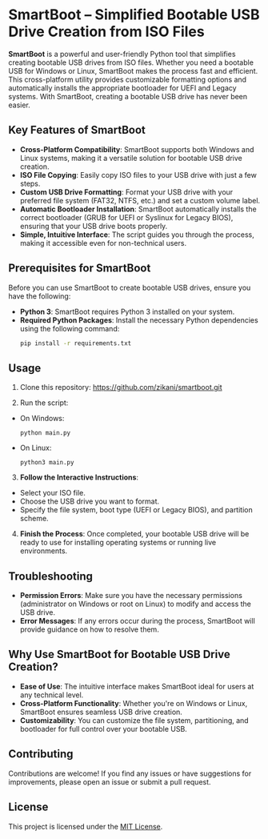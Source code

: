 # SmartBoot – Simplified Bootable USB Drive Creation from ISO Files

**SmartBoot** is a powerful and user-friendly Python tool that simplifies creating bootable USB drives from ISO files. Whether you need a bootable USB for Windows or Linux, SmartBoot makes the process fast and efficient. This cross-platform utility provides customizable formatting options and automatically installs the appropriate bootloader for UEFI and Legacy systems. With SmartBoot, creating a bootable USB drive has never been easier.

## Key Features of SmartBoot

- **Cross-Platform Compatibility**: SmartBoot supports both Windows and Linux systems, making it a versatile solution for bootable USB drive creation.
- **ISO File Copying**: Easily copy ISO files to your USB drive with just a few steps.
- **Custom USB Drive Formatting**: Format your USB drive with your preferred file system (FAT32, NTFS, etc.) and set a custom volume label.
- **Automatic Bootloader Installation**: SmartBoot automatically installs the correct bootloader (GRUB for UEFI or Syslinux for Legacy BIOS), ensuring that your USB drive boots properly.
- **Simple, Intuitive Interface**: The script guides you through the process, making it accessible even for non-technical users.

## Prerequisites for SmartBoot

Before you can use SmartBoot to create bootable USB drives, ensure you have the following:

- **Python 3**: SmartBoot requires Python 3 installed on your system.
- **Required Python Packages**: Install the necessary Python dependencies using the following command:
  ```bash
  pip install -r requirements.txt

## Usage

1. Clone this repository:
https://github.com/zikani/smartboot.git


2. Run the script:
- On Windows:
  ```
  python main.py
  ```
- On Linux:
  ```
  python3 main.py
  ```

3. **Follow the Interactive Instructions**:

  -  Select your ISO file.
  -  Choose the USB drive you want to format.
  -  Specify the file system, boot type (UEFI or Legacy BIOS), and partition scheme.

4. **Finish the Process**: Once completed, your bootable USB drive will be ready to use for installing operating systems or running live environments.

## Troubleshooting

- **Permission Errors**: Make sure you have the necessary permissions (administrator on Windows or root on Linux) to modify and access the USB drive.
- **Error Messages**: If any errors occur during the process, SmartBoot will provide guidance on how to resolve them.

## Why Use SmartBoot for Bootable USB Drive Creation?
-  **Ease of Use**: The intuitive interface makes SmartBoot ideal for users at any technical level.
-  **Cross-Platform Functionality**: Whether you're on Windows or Linux, SmartBoot ensures seamless USB drive creation.
-  **Customizability**: You can customize the file system, partitioning, and bootloader for full control over your bootable USB.

## Contributing

Contributions are welcome! If you find any issues or have suggestions for improvements, please open an issue or submit a pull request.

## License

This project is licensed under the [MIT License](LICENSE).

